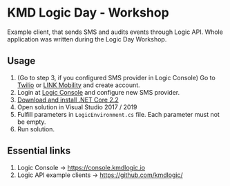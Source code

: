 # KMD Logic Day - Workshop
Example client, that sends SMS and audits events through Logic API. Whole application was written during the Logic Day Workshop.

## Usage
1. (Go to step 3, if you configured SMS provider in Logic Console) Go to [Twilio](https://www.twilio.com/) or [LINK Mobility](https://www.linkmobility.com/) and create account.
2. Login at [Logic Console](https://console.kmdlogic.io) and configure new SMS provider.
3. [Download and install .NET Core 2.2](https://dotnet.microsoft.com/download)
4. Open solution in Visual Studio 2017 / 2019
5. Fulfill parameters in `LogicEnvironment.cs` file. Each parameter must not be empty.
6. Run solution.

## Essential links
1. Logic Console -> https://console.kmdlogic.io
2. Logic API example clients -> https://github.com/kmdlogic/
